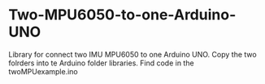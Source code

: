 # Two-MPU6050-to-one-Arduino-UNO
Library for connect two IMU MPU6050 to one Arduino UNO.
Copy the two folrders into te Arduino folder libraries.
Find code in the twoMPUexample.ino
